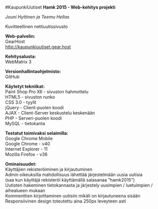 #KaupunkiUutiset
<b>Hamk 2015 - Web-kehitys projekti</b>

<i>Jouni Hyttinen ja Teemu Hellas</i>

Kuvitteellinen nettiuutissivusto

<b>Web-palvelin:</b><br>
GearHost<br>
http://kaupunkiuutiset.gear.host

<b>Kehitysalusta:</b><br>
WebMatrix 3

<b>Versionhallintaohjelmisto:</b><br>
GitHub

<b>Käytetyt tekniikat:</b><br>
Paint Shop Pro X6 - sivuston hahmottelu<br>
HTML5 - sivuston runko<br>
CSS 3.0 - tyylit<br>
jQuery - Client-puolen koodi<br>
AJAX - Client-Server keskustelu keskenään<br>
PHP - Serveri-puolen koodi<br>
MySQL - tietokanta

<b>Testatut toimivaksi selaimilla:</b><br>
Google Chrome Mobile<br>
Google Chrome - v40<br>
Internet Explorer - 11<br>
Mozilla Firefox - v36

<b>Ominaisuudet:</b><br>
Käyttäjien rekisteröiminen ja kirjautuminen<br>
Admin oikeuksilla mahdollisuus lähettää järjestelmään uusia uutisia<br>
(saa kun käyttäjä rekisteröi käyttämällä salasanaa "hamk2015")<br>
Uutisten hakeminen tietokannasta ja järjestely uusimpien / luetuimpien / aihealueen mukaan<br>
Kommenttien kirjoittaminen uutisiin mikäli on kirjautuneena sisään<br>
Responsiivinen design toteutettu aina 250px leveyteen asti
